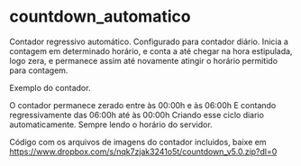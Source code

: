# countdown_automatico
Contador regressivo automático. Configurado para contador diário. Inicia a contagem em determinado horário, e conta a até chegar na hora estipulada, logo zera, e permanece assim até novamente atingir o horário permitido para contagem.

Exemplo do contador.

O contador permanece zerado entre às 00:00h e às 06:00h E contando regressivamente das 06:00h até às 00:00h Criando esse ciclo diario automaticamente. Sempre lendo o horário do servidor.

Código com os arquivos de imagens do contador incluidos, baixe em https://www.dropbox.com/s/nqk7zjak3241o5t/countdown_v5.0.zip?dl=0
